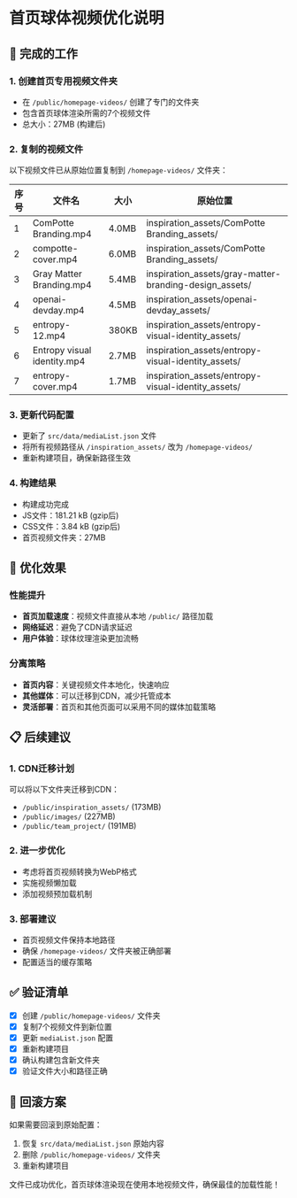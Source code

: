 # 首页球体视频优化说明

## 🎯 完成的工作

### 1. 创建首页专用视频文件夹
- 在 `/public/homepage-videos/` 创建了专门的文件夹
- 包含首页球体渲染所需的7个视频文件
- 总大小：27MB (构建后)

### 2. 复制的视频文件
以下视频文件已从原始位置复制到 `/homepage-videos/` 文件夹：

| 序号 | 文件名 | 大小 | 原始位置 |
|------|--------|------|----------|
| 1 | ComPotte Branding.mp4 | 4.0MB | inspiration_assets/ComPotte Branding_assets/ |
| 2 | compotte-cover.mp4 | 6.0MB | inspiration_assets/ComPotte Branding_assets/ |
| 3 | Gray Matter Branding.mp4 | 5.4MB | inspiration_assets/gray-matter-branding-design_assets/ |
| 4 | openai-devday.mp4 | 4.5MB | inspiration_assets/openai-devday_assets/ |
| 5 | entropy-12.mp4 | 380KB | inspiration_assets/entropy-visual-identity_assets/ |
| 6 | Entropy visual identity.mp4 | 2.7MB | inspiration_assets/entropy-visual-identity_assets/ |
| 7 | entropy-cover.mp4 | 1.7MB | inspiration_assets/entropy-visual-identity_assets/ |

### 3. 更新代码配置
- 更新了 `src/data/mediaList.json` 文件
- 将所有视频路径从 `/inspiration_assets/` 改为 `/homepage-videos/`
- 重新构建项目，确保新路径生效

### 4. 构建结果
- 构建成功完成
- JS文件：181.21 kB (gzip后)
- CSS文件：3.84 kB (gzip后)
- 首页视频文件夹：27MB

## 🚀 优化效果

### 性能提升
- **首页加载速度**：视频文件直接从本地 `/public/` 路径加载
- **网络延迟**：避免了CDN请求延迟
- **用户体验**：球体纹理渲染更加流畅

### 分离策略
- **首页内容**：关键视频文件本地化，快速响应
- **其他媒体**：可以迁移到CDN，减少托管成本
- **灵活部署**：首页和其他页面可以采用不同的媒体加载策略

## 📋 后续建议

### 1. CDN迁移计划
可以将以下文件夹迁移到CDN：
- `/public/inspiration_assets/` (173MB)
- `/public/images/` (227MB)
- `/public/team_project/` (191MB)

### 2. 进一步优化
- 考虑将首页视频转换为WebP格式
- 实施视频懒加载
- 添加视频预加载机制

### 3. 部署建议
- 首页视频文件保持本地路径
- 确保 `/homepage-videos/` 文件夹被正确部署
- 配置适当的缓存策略

## ✅ 验证清单
- [x] 创建 `/public/homepage-videos/` 文件夹
- [x] 复制7个视频文件到新位置
- [x] 更新 `mediaList.json` 配置
- [x] 重新构建项目
- [x] 确认构建包含新文件夹
- [x] 验证文件大小和路径正确

## 🔄 回滚方案
如果需要回滚到原始配置：
1. 恢复 `src/data/mediaList.json` 原始内容
2. 删除 `/public/homepage-videos/` 文件夹
3. 重新构建项目

文件已成功优化，首页球体渲染现在使用本地视频文件，确保最佳的加载性能！ 